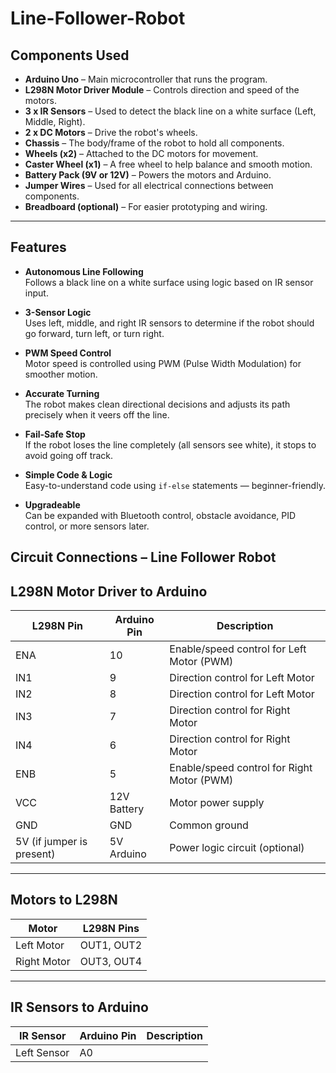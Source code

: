 # Line-Follower-Robot

## Components Used

- **Arduino Uno** – Main microcontroller that runs the program.
- **L298N Motor Driver Module** – Controls direction and speed of the motors.
- **3 x IR Sensors** – Used to detect the black line on a white surface (Left, Middle, Right).
- **2 x DC Motors** – Drive the robot's wheels.
- **Chassis** – The body/frame of the robot to hold all components.
- **Wheels (x2)** – Attached to the DC motors for movement.
- **Caster Wheel (x1)** – A free wheel to help balance and smooth motion.
- **Battery Pack (9V or 12V)** – Powers the motors and Arduino.
- **Jumper Wires** – Used for all electrical connections between components.
- **Breadboard (optional)** – For easier prototyping and wiring.

---

## Features

- **Autonomous Line Following**  
  Follows a black line on a white surface using logic based on IR sensor input.

- **3-Sensor Logic**  
  Uses left, middle, and right IR sensors to determine if the robot should go forward, turn left, or turn right.

- **PWM Speed Control**  
  Motor speed is controlled using PWM (Pulse Width Modulation) for smoother motion.

- **Accurate Turning**  
  The robot makes clean directional decisions and adjusts its path precisely when it veers off the line.

- **Fail-Safe Stop**  
  If the robot loses the line completely (all sensors see white), it stops to avoid going off track.

- **Simple Code & Logic**  
  Easy-to-understand code using `if-else` statements — beginner-friendly.

- **Upgradeable**  
  Can be expanded with Bluetooth control, obstacle avoidance, PID control, or more sensors later.

## Circuit Connections – Line Follower Robot

## L298N Motor Driver to Arduino

| L298N Pin | Arduino Pin | Description |
|-----------|-------------|-------------|
| ENA       | 10          | Enable/speed control for Left Motor (PWM) |
| IN1       | 9           | Direction control for Left Motor |
| IN2       | 8           | Direction control for Left Motor |
| IN3       | 7           | Direction control for Right Motor |
| IN4       | 6           | Direction control for Right Motor |
| ENB       | 5           | Enable/speed control for Right Motor (PWM) |
| VCC       | 12V Battery | Motor power supply |
| GND       | GND         | Common ground |
| 5V (if jumper is present) | 5V Arduino | Power logic circuit (optional) |

---

## Motors to L298N

| Motor        | L298N Pins |
|--------------|------------|
| Left Motor   | OUT1, OUT2 |
| Right Motor  | OUT3, OUT4 |

---

## IR Sensors to Arduino

| IR Sensor     | Arduino Pin | Description              |
|---------------|-------------|--------------------------|
| Left Sensor   | A0





